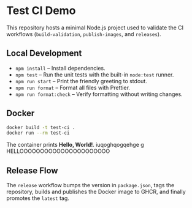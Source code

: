 # Test CI Demo

This repository hosts a minimal Node.js project used to validate the CI workflows (`build-validation`, `publish-images`, and `releases`).

## Local Development

- `npm install` – Install dependencies.
- `npm test` – Run the unit tests with the built-in `node:test` runner.
- `npm run start` – Print the friendly greeting to stdout.
- `npm run format` – Format all files with Prettier.
- `npm run format:check` – Verify formatting without writing changes.

## Docker

```bash
docker build -t test-ci .
docker run --rm test-ci
```

The container prints **Hello, World!**.
iuqoghqogqehge
g
HELLOOOOOOOOOOOOOOOOOOOOOO

## Release Flow

The `release` workflow bumps the version in `package.json`, tags the repository, builds and publishes the Docker image to GHCR, and finally promotes the `latest` tag.
